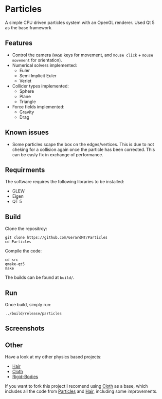 # Particles
A simple CPU driven particles system with an OpenGL renderer. Used Qt 5 as the base framework.

## Features
- Control the camera (`WASD` keys for movement, and `mouse click` + `mouse movement` for orientation).
- Numerical solvers implemented:
	- Euler
	- Semi Implicit Euler
	- Verlet
- Collider types implemented:
	- Sphere
	- Plane
	- Triangle
- Force fields implemented:
	- Gravity
	- Drag

## Known issues
- Some particles scape the box on the edges/vertices. This is due to not cheking for a collision again once the particle has been corrected. This can be easly fix in exchange of performance.

## Requirments
The software requires the following libraries to be installed:
- GLEW
- Eigen
- QT 5

## Build
Clone the repositroy:

	git clone https://github.com/GerardMT/Particles
	cd Particles

Compile the code:

    cd src
    qmake-qt5
    make

The builds can be found at `build/`.

## Run
Once build, simply run:

	../build/release/particles

## Screenshots

## Other
Have a look at my other physics based projects:
- [Hair](https://github.com/GerardMT/Hair)
- [Cloth](https://github.com/GerardMT/Cloth)
- [Rigid-Bodies](https://github.com/GerardMT/Rigid-Bodies)

If you want to fork this project I recomend using [Cloth](https://github.com/GerardMT/Cloth) as a base, which includes all the code from [Particles](https://github.com/GerardMT/Particles) and [Hair](https://github.com/GerardMT/Hair), including some improvements.